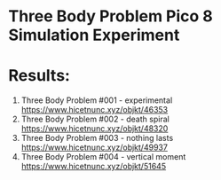 # Three Body Problem Pico 8 Simulation Experiment

# Results: 

1. Three Body Problem #001 - experimental https://www.hicetnunc.xyz/objkt/46353
2. Three Body Problem #002 - death spiral https://www.hicetnunc.xyz/objkt/48320
3. Three Body Problem #003 - nothing lasts https://www.hicetnunc.xyz/objkt/49937
4. Three Body Problem #004 - vertical moment https://www.hicetnunc.xyz/objkt/51645

